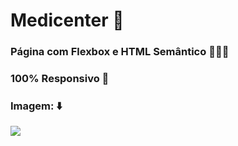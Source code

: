 # Medicenter 💉
### Página com Flexbox e HTML Semântico 👩🏼‍💻
### 100% Responsivo 📱 
### Imagem: ⬇️
<div>
<img height="auto" src="https://i.imgur.com/ofJUxuD.png">
</div>
